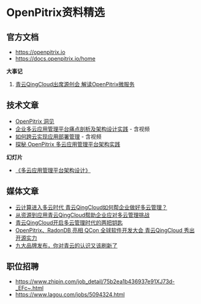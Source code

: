 # OpenPitrix资料精选

## 官方文档

- https://openpitrix.io
- https://docs.openpitrix.io/home


**大事记**

1. [青云QingCloud出席源创会 解读OpenPitrix微服务](https://log.qingcloud.com/archives/3480)

## 技术文章

- [OpenPitrix 洞见](https://github.com/openpitrix/openpitrix/wiki/OpenPitrix-%E6%B4%9E%E8%A7%81)
- [企业多云应用管理平台痛点剖析及架构设计实践](https://mp.weixin.qq.com/s/1CwErUp2EWVR_WQMtQPF4A) - 含视频
- [如何跨云实现应用部署管理](https://mp.weixin.qq.com/s/90hmcvcS1cpBPrRjKer79A) - 含视频
- [探秘 OpenPitrix 多云应用管理平台架构实践](https://zhuanlan.zhihu.com/p/47084690)


**幻灯片**

- [《多云应用管理平台架构设计》](https://myslide.cn/slides/8822)


## 媒体文章

- [云计算进入多云时代 青云QingCloud如何帮企业做好多云管理？](https://t.cj.sina.com.cn/articles/view/2286037382/8842298602000bwy7)
- [从资源到应用青云QingCloud帮助企业应对多云管理挑战](http://cloud.idcquan.com/yzx/148726.shtml)
- [青云QingCloud开启多云管理时代的两把钥匙](http://cloud.zol.com.cn/694/6946010.html)
- [OpenPitrix、RadonDB 亮相 QCon 全球软件开发大会 青云QingCloud 秀出开源实力](http://www.ijiandao.com/2b/baijia/111380.html)
- [九大品牌发布，你对青云的认识又该刷新了](http://www.dostor.com/p/51816.html)

## 职位招聘

- https://www.zhipin.com/job_detail/75b2ea1b436937e91XJ73d-_EFc~.html
- https://www.lagou.com/jobs/5094324.html
